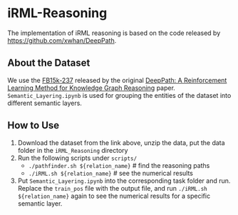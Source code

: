 # iRML-Reasoning
The implementation of iRML reasoning is based on the code released by https://github.com/xwhan/DeepPath.

## About the Dataset
We use the [FB15k-237](https://drive.google.com/file/d/1klWL11nW3ZS6b2MtLW0MHnXu-XlJqDyA/view?usp=sharing) released by the original [DeepPath: A Reinforcement Learning Method for Knowledge Graph Reasoning](https://arxiv.org/abs/1707.06690) paper. `Semantic_Layering.ipynb` is used for grouping the entities of the dataset into different semantic layers. 

## How to Use
1. Download the dataset from the link above, unzip the data, put the data folder in the `iRML_Reasoning` directory
2. Run the following scripts under `scripts/`
    *   `./pathfinder.sh ${relation_name}`  # find the reasoning paths
    *   `./iRML.sh ${relation_name}` # see the numerical results
3. Put `Semantic_Layering.ipynb` into the corresponding task folder and run. Replace the `train_pos` file with the output file, and run `./iRML.sh ${relation_name}` again to see the numerical results for a specific semantic layer. 
